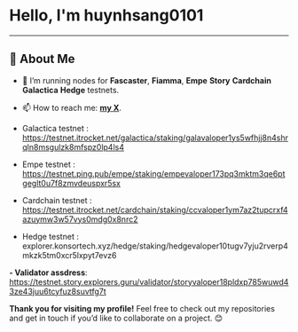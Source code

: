 # Hello, I'm huynhsang0101
---

## 🎨 About Me

- 🔭 I’m running nodes for **Fascaster**, **Fiamma**, **Empe** **Story** **Cardchain** **Galactica** **Hedge** testnets.
- 📫 How to reach me: **[my X](https://x.com/phat_nguyenphat)**.

- Galactica testnet : https://testnet.itrocket.net/galactica/staking/galavaloper1ys5wfhjj8n4shrqln8msgulzk8mfspz0lp4ls4
- Empe testnet : https://testnet.ping.pub/empe/staking/empevaloper173pq3mktm3qe6ptgeglt0u7f8zmvdeuspxr5sx
- Cardchain testnet : https://testnet.itrocket.net/cardchain/staking/ccvaloper1ym7az2tupcrxf4azuymw3w57vys0mdg0x8nrc2
- Hedge testnet : explorer.konsortech.xyz/hedge/staking/hedgevaloper10tugv7yju2rverp4mkzk5tm0xcr5lxpyt7evz6
  


**- Validator assdress**: https://testnet.story.explorers.guru/validator/storyvaloper18pldxp785wuwd43ze43juu6tcyfuz8suvtfg7t


**Thank you for visiting my profile!** Feel free to check out my repositories and get in touch if you’d like to collaborate on a project. 😊

